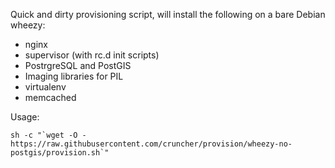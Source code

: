 Quick and dirty provisioning script, will install the following on a bare Debian wheezy:

* nginx
* supervisor (with rc.d init scripts)
* PostrgreSQL and PostGIS
* Imaging libraries for PIL
* virtualenv
* memcached


Usage:

    sh -c "`wget -O - https://raw.githubusercontent.com/cruncher/provision/wheezy-no-postgis/provision.sh`"

    
